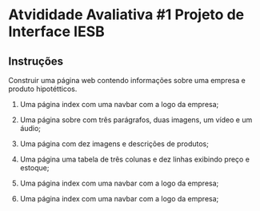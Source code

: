 # Atvididade Avaliativa #1 Projeto de Interface IESB

## Instruções

Construir uma página web contendo informações sobre uma empresa e produto hipotétticos.

1. Uma página index com uma navbar com a logo da empresa;

2. Uma página sobre com três parágrafos, duas imagens, um vídeo e um áudio; 
3. Uma página com dez imagens e descrições de produtos;

4. Uma página uma tabela de três colunas e dez linhas exibindo preço e estoque;

5. Uma página index com uma navbar com a logo da empresa;

6. Uma página index com uma navbar com a logo da empresa;
